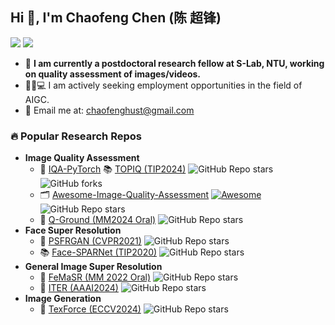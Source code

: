 ## Hi 👋, I'm Chaofeng Chen (陈 超锋)
[![](https://img.shields.io/badge/Personal-Homepage-blue)](https://chaofengc.github.io/)
[![](https://img.shields.io/badge/Google%20Scholar-%20?logo=google-scholar&color=white)](https://scholar.google.com/citations?user=lxiqnI0AAAAJ&hl=en)

<!---
[![](https://img.shields.io/badge/dynamic/xml?url=https%3A%2F%2Fscholar.google.com%2Fcitations%3Fuser%3DlxiqnI0AAAAJ%26hl%3Den&query=%2F%2F*%5B%40id%3D%22gsc_rsb_st%22%5D%2Ftbody%2Ftr%5B1%5D%2Ftd%5B2%5D&prefix=Citations%20&logo=google-scholar&label=Google%20Scholar&labelColor=white&color=9cf
)](https://scholar.google.com/citations?user=lxiqnI0AAAAJ&hl=en)
--->

- 🤗 **I am currently a postdoctoral research fellow at S-Lab, NTU, working on quality assessment of images/videos.**
- 👨‍💻💻 I am actively seeking employment opportunities in the field of AIGC. 
- 📧 Email me at: chaofenghust@gmail.com

### 🔥 Popular Research Repos
- **Image Quality Assessment**
  - 🚀 [IQA-PyTorch](https://github.com/chaofengc/IQA-PyTorch) 📚 [TOPIQ (TIP2024)](https://github.com/chaofengc/IQA-PyTorch) ![GitHub Repo stars](https://img.shields.io/github/stars/chaofengc/IQA-PyTorch?style=social) ![GitHub forks](https://img.shields.io/github/forks/chaofengc/IQA-PyTorch?style=social)
  - 🗂 [Awesome-Image-Quality-Assessment](https://github.com/chaofengc/Awesome-Image-Quality-Assessment) [![Awesome](https://cdn.rawgit.com/sindresorhus/awesome/d7305f38d29fed78fa85652e3a63e154dd8e8829/media/badge.svg)](https://github.com/chaofengc/Awesome-Image-Quality-Assessment) ![GitHub Repo stars](https://img.shields.io/github/stars/chaofengc/Awesome-Image-Quality-Assessment?style=social)
  - 📑 [Q-Ground (MM2024 Oral)](https://github.com/Q-Future/Q-Ground) ![GitHub Repo stars](https://img.shields.io/github/stars/Q-Future/Q-Ground?style=social)
- **Face Super Resolution**
  - 📑 [PSFRGAN (CVPR2021)](https://github.com/chaofengc/PSFRGAN) ![GitHub Repo stars](https://img.shields.io/github/stars/chaofengc/PSFRGAN?style=social)
  - 📚 [Face-SPARNet (TIP2020)](https://github.com/chaofengc/Face-SPARNet) ![GitHub Repo stars](https://img.shields.io/github/stars/chaofengc/Face-SPARNet?style=social)
- **General Image Super Resolution**
  - 🌟 [FeMaSR (MM 2022 Oral)](https://github.com/chaofengc/FeMaSR) ![GitHub Repo stars](https://img.shields.io/github/stars/chaofengc/FeMaSR?style=social)
  - 📑 [ITER (AAAI2024)](https://github.com/chaofengc/ITER) ![GitHub Repo stars](https://img.shields.io/github/stars/chaofengc/ITER?style=social)
- **Image Generation**
  - 📑 [TexForce (ECCV2024)](https://github.com/chaofengc/TexForce) ![GitHub Repo stars](https://img.shields.io/github/stars/chaofengc/TexForce?style=social)
